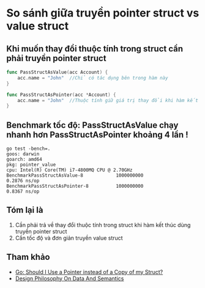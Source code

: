 # So sánh giữa truyền pointer struct vs value struct

## Khi muốn thay đổi thuộc tính trong struct cần phải truyền pointer struct
```go
func PassStructAsValue(acc Account) {
	acc.name = "John"  //Chỉ có tác dụng bên trong hàm này
}

func PassStructAsPointer(acc *Account) {
	acc.name = "John"  //Thuộc tính giữ giá trị thay đổi khi hàm kết thúc.
}
```
## Benchmark tốc độ: PassStructAsValue chạy nhanh hơn PassStructAsPointer khoảng 4 lần !
```
go test -bench=.
goos: darwin
goarch: amd64
pkg: pointer_value
cpu: Intel(R) Core(TM) i7-4800MQ CPU @ 2.70GHz
BenchmarkPassStructAsValue-8            1000000000               0.2876 ns/op
BenchmarkPassStructAsPointer-8          1000000000               0.8367 ns/op
```
## Tóm lại là

1. Cần phải trả về thay đổi thuộc tính trong struct khi hàm kết thúc dùng truyền pointer struct
2. Cần tốc độ và đơn giản truyền value struct



## Tham khảo
- [Go: Should I Use a Pointer instead of a Copy of my Struct?](https://medium.com/a-journey-with-go/go-should-i-use-a-pointer-instead-of-a-copy-of-my-struct-44b43b104963)
- [Design Philosophy On Data And Semantics](https://www.ardanlabs.com/blog/2017/06/design-philosophy-on-data-and-semantics.html)